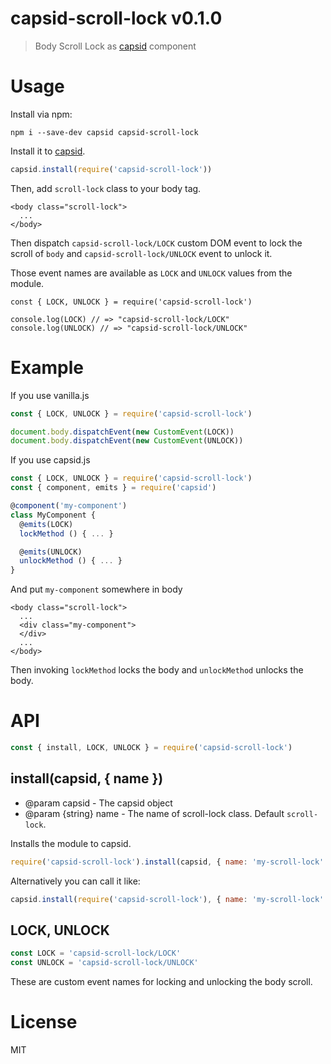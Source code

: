 # capsid-scroll-lock v0.1.0

> Body Scroll Lock as [capsid][] component

# Usage

Install via npm:

    npm i --save-dev capsid capsid-scroll-lock

Install it to [capsid][].

```js
capsid.install(require('capsid-scroll-lock'))
```

Then, add `scroll-lock` class to your body tag.

```
<body class="scroll-lock">
  ...
</body>
```

Then dispatch `capsid-scroll-lock/LOCK` custom DOM event to lock the scroll of `body` and `capsid-scroll-lock/UNLOCK` event to unlock it.

Those event names are available as `LOCK` and `UNLOCK` values from the module.

```
const { LOCK, UNLOCK } = require('capsid-scroll-lock')

console.log(LOCK) // => "capsid-scroll-lock/LOCK"
console.log(UNLOCK) // => "capsid-scroll-lock/UNLOCK"
```

# Example

If you use vanilla.js

```js
const { LOCK, UNLOCK } = require('capsid-scroll-lock')

document.body.dispatchEvent(new CustomEvent(LOCK))
document.body.dispatchEvent(new CustomEvent(UNLOCK))
```

If you use capsid.js

```js
const { LOCK, UNLOCK } = require('capsid-scroll-lock')
const { component, emits } = require('capsid')

@component('my-component')
class MyComponent {
  @emits(LOCK)
  lockMethod () { ... }

  @emits(UNLOCK)
  unlockMethod () { ... }
}
```

And put `my-component` somewhere in body

```
<body class="scroll-lock">
  ...
  <div class="my-component">
  </div>
  ...
</body>
```

Then invoking `lockMethod` locks the body and `unlockMethod` unlocks the body.

# API

```js
const { install, LOCK, UNLOCK } = require('capsid-scroll-lock')
```

## install(capsid, { name })

- @param capsid - The capsid object
- @param {string} name - The name of scroll-lock class. Default `scroll-lock`.

Installs the module to capsid.

```js
require('capsid-scroll-lock').install(capsid, { name: 'my-scroll-lock' })
```

Alternatively you can call it like:

```js
capsid.install(require('capsid-scroll-lock'), { name: 'my-scroll-lock' })
```

## LOCK, UNLOCK

```js
const LOCK = 'capsid-scroll-lock/LOCK'
const UNLOCK = 'capsid-scroll-lock/UNLOCK'
```

These are custom event names for locking and unlocking the body scroll.

# License

MIT

[capsid]: https://github.com/capsidjs/capsid
